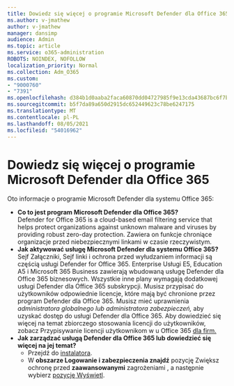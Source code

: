 ```yaml
---
title: Dowiedz się więcej o programie Microsoft Defender dla Office 365
ms.author: v-jmathew
author: v-jmathew
manager: dansimp
audience: Admin
ms.topic: article
ms.service: o365-administration
ROBOTS: NOINDEX, NOFOLLOW
localization_priority: Normal
ms.collection: Adm_O365
ms.custom:
- "9000760"
- "7391"
ms.openlocfilehash: d384b1d0aaba2faca60870dd04727985f9e13cda43687bc6f7bc53da90db4b9e
ms.sourcegitcommit: b5f7da89a650d2915dc652449623c78be6247175
ms.translationtype: MT
ms.contentlocale: pl-PL
ms.lasthandoff: 08/05/2021
ms.locfileid: "54016962"
---
```

# <a name="learn-about-microsoft-defender-for-office-365"></a>Dowiedz się więcej o programie Microsoft Defender dla Office 365

Oto informacje o programie Microsoft Defender dla systemu Office 365:

- **Co to jest program Microsoft Defender dla Office 365?**  
    Defender for Office 365 is a cloud-based email filtering service that helps protect organizations against unknown malware and viruses by providing robust zero-day protection. Zawiera on funkcje chroniące organizacje przed niebezpiecznymi linkami w czasie rzeczywistym.
- **Jak aktywować usługę Microsoft Defender dla systemu Office 365?**  
    Sejf Załączniki, Sejf linki i ochrona przed wyłudzaniem informacji są częścią usługi Defender for Office 365. Enterprise Usługi E5, Education A5 i Microsoft 365 Business zawierają wbudowaną usługę Defender dla Office 365 biznesowych. Wszystkie inne plany wymagają dodatkowej usługi Defender dla Office 365 subskrypcji. Musisz przypisać do użytkowników odpowiednie licencje, które mają być chronione przez program Defender dla Office 365. Musisz mieć uprawnienia *administratora globalnego lub* *administratora zabezpieczeń,* aby uzyskać dostęp do usługi Defender dla Office 365. Aby dowiedzieć się więcej na temat zbiorczego stosowania licencji do użytkowników, zobacz Przypisywanie licencji użytkownikom w u Office 365 [dla firm.](https://go.microsoft.com/fwlink/?linkid=2093435)
- **Jak zarządzać usługą Defender dla Office 365 lub dowiedzieć się więcej na jej temat?**  
  - Przejdź do [instalatora](https://go.microsoft.com/fwlink/p/?linkid=2075721).  
  - W **obszarze Logowanie i zabezpieczenia znajdź** pozycję Zwiększ ochronę przed **zaawansowanymi** zagrożeniami , a następnie wybierz [pozycję Wyświetl](https://go.microsoft.com/fwlink/?linkid=2109302).
